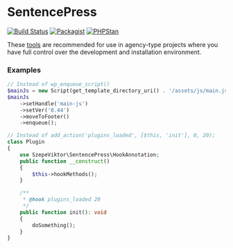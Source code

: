 # SentencePress

[![Build Status](https://app.travis-ci.com/szepeviktor/SentencePress.svg?branch=master)](https://app.travis-ci.com/szepeviktor/SentencePress)
[![Packagist](https://img.shields.io/packagist/v/szepeviktor/sentencepress.svg?color=239922&style=popout)](https://packagist.org/packages/szepeviktor/sentencepress)
[![PHPStan](https://img.shields.io/badge/PHPStan-enabled-239922)](https://phpstan.org/)

These [tools](/src) are recommended for use in agency-type projects
where you have full control over the development and installation environment.

### Examples

```php
// Instead of wp_enqueue_script()
$mainJs = new Script(get_template_directory_uri() . '/assets/js/main.js');
$mainJs
    ->setHandle('main-js')
    ->setVer('8.44')
    ->moveToFooter()
    ->enqueue();
```

```php
// Instead of add_action('plugins_loaded', [$this, 'init'], 0, 20);
class Plugin
{
    use SzepeViktor\SentencePress\HookAnnotation;
    public function __construct()
    {
        $this->hookMethods();
    }

    /**
     * @hook plugins_loaded 20
     */
    public function init(): void
    {
        doSomething();
    }
}
```
